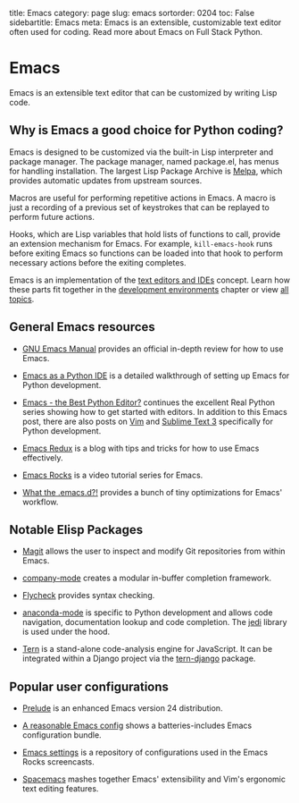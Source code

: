 title: Emacs
category: page
slug: emacs
sortorder: 0204
toc: False
sidebartitle: Emacs
meta: Emacs is an extensible, customizable text editor often used for coding. Read more about Emacs on Full Stack Python.


# Emacs
Emacs is an extensible text editor that can be customized by writing Lisp
code.


## Why is Emacs a good choice for Python coding?
Emacs is designed to be customized via the built-in Lisp interpreter and
package manager. The package manager, named package.el, has menus for
handling installation. The largest Lisp Package Archive is 
[Melpa](http://melpa.org), which provides automatic updates from upstream
sources.

Macros are useful for performing repetitive actions in Emacs. A macro
is just a recording of a previous set of keystrokes that can be replayed
to perform future actions.

Hooks, which are Lisp variables that hold lists of functions to call,
provide an extension mechanism for Emacs. For example,
``kill-emacs-hook`` runs before exiting Emacs so functions can be loaded
into that hook to perform necessary actions before the exiting completes.

<div class="well see-also">Emacs is an implementation of the <a href="/text-editors-ides.html">text editors and IDEs</a> concept. Learn how these parts fit together in the <a href="/development-environments.html">development environments</a> chapter or view <a href="/table-of-contents.html">all topics</a>.</div>


## General Emacs resources
* [GNU Emacs Manual](http://www.gnu.org/software/emacs/manual/html_node/emacs/index.html)
  provides an official in-depth review for how to use Emacs.

* [Emacs as a Python IDE](http://www.jesshamrick.com/2012/09/18/emacs-as-a-python-ide/)
  is a detailed walkthrough of setting up Emacs for Python development.

* [Emacs - the Best Python Editor?](https://realpython.com/blog/python/emacs-the-best-python-editor/)
  continues the excellent Real Python series showing how to get started
  with editors. In addition to this Emacs post, there are also posts on 
  [Vim](https://realpython.com/blog/python/vim-and-python-a-match-made-in-heaven/) 
  and 
  [Sublime Text 3](https://realpython.com/blog/python/setting-up-sublime-text-3-for-full-stack-python-development/)
  specifically for Python development.

* [Emacs Redux](http://emacsredux.com/) is a blog with tips and tricks for
  how to use Emacs effectively.

* [Emacs Rocks](http://emacsrocks.com/) is a video tutorial series for Emacs.

* [What the .emacs.d?!](http://whattheemacsd.com/) provides a bunch of tiny
  optimizations for Emacs' workflow.


## Notable Elisp Packages
* [Magit](https://magit.vc/) allows the user to inspect and modify
  Git repositories from within Emacs.

* [company-mode](http://company-mode.github.io/) creates a modular in-buffer
  completion framework.

* [Flycheck](http://www.flycheck.org/en/latest/) provides syntax checking.

* [anaconda-mode](https://github.com/proofit404/anaconda-mode/) is specific
  to Python development and allows code navigation, documentation lookup 
  and code completion. The [jedi](http://jedi.jedidjah.ch/en/latest/) library 
  is used under the hood.

* [Tern](http://ternjs.net/) is a stand-alone code-analysis engine for
  JavaScript. It can be integrated within a Django project
  via the [tern-django](https://github.com/proofit404/tern-django) package.


## Popular user configurations
* [Prelude](https://github.com/bbatsov/prelude) is an enhanced Emacs
  version 24 distribution.

* [A reasonable Emacs config](https://github.com/purcell/emacs.d) shows
  a batteries-includes Emacs configuration bundle.

* [Emacs settings](https://github.com/magnars/.emacs.d) is a repository of
  configurations used in the Emacs Rocks screencasts.

* [Spacemacs](https://github.com/syl20bnr/spacemacs) mashes together Emacs'
  extensibility and Vim's ergonomic text editing features.

